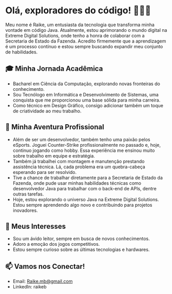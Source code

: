 # Olá, exploradores do código! 👋🏻🚀

Meu nome é Raike, um entusiasta da tecnologia que transforma minha vontade em código Java. Atualmente, estou aprimorando o mundo digital na Extreme Digital Solutions, onde tenho a honra de colaborar com a Secretaria de Estado da Fazenda. Acredito firmemente que a aprendizagem é um processo contínuo e estou sempre buscando expandir meu conjunto de habilidades.

## 🎓 Minha Jornada Acadêmica

- Bacharel em Ciência da Computação, explorando novas fronteiras do conhecimento.
- Sou Tecnólogo em Informática e Desenvolvimento de Sistemas, uma conquista que me proporcionou uma base sólida para minha carreira.
- Como técnico em Design Gráfico, consigo adicionar também um toque de criatividade ao meu trabalho.

## 💼 Minha Aventura Profissional

- Além de ser um desenvolvedor, também tenho uma paixão pelos eSports. Joguei Counter-Strike profissionalmente no passado e, hoje, continuo jogando como hobby. Essa experiência me ensinou muito sobre trabalho em equipe e estratégia.
- Também já trabalhei com montagem e manutenção prestando assistência técnica. Lá, cada problema era um quebra-cabeça esperando para ser resolvido.
- Tive a chance de trabalhar diretamente para a Secretaria de Estado da Fazenda, onde pude usar minhas habilidades técnicas como desenvolvedor Java para trabalhar com o back-end de APIs, dentre outras tarefas.
- Hoje, estou explorando o universo Java na Extreme Digital Solutions. Estou sempre aprendendo algo novo e contribuindo para projetos inovadores.

## 🌱 Meus Interesses

- Sou um ávido leitor, sempre em busca de novos conhecimentos.
- Adoro a emoção dos jogos competitivos.
- Estou sempre curioso sobre as últimas tecnologias e hardwares.

## 📫 Vamos nos Conectar!

- Email: Raike.mb@gmail.com
- LinkedIn: raikeb

